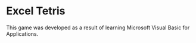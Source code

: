 # Excel Tetris
This game was developed as a result of learning Microsoft Visual Basic for Applications.
